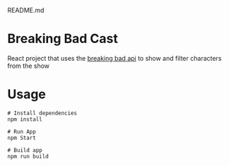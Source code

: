 <p>README.md</p>
<h1>Breaking Bad Cast</h1>
<p>React project that uses the <a href="https://breakingbadapi.com/documentation" rel="nofollow">breaking bad api</a> to show and filter characters from the show</p>
<h1>Usage</h1>
<pre><code># Install dependencies
npm install
</code></pre>
<pre><code># Run App
npm Start
</code></pre>
<pre><code># Build app
npm run build
</code></pre>
</div>
